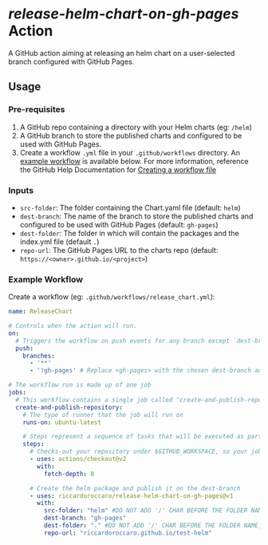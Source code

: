 # *release-helm-chart-on-gh-pages* Action
A GitHub action aiming at releasing an helm chart on a user-selected branch configured with GitHub Pages.

## Usage

### Pre-requisites

1. A GitHub repo containing a directory with your Helm charts (eg: `/helm`)
1. A GitHub branch to store the published charts and configured to be used with GitHub Pages.
1. Create a workflow `.yml` file in your `.github/workflows` directory. An [example workflow](#example-workflow) is available below.
  For more information, reference the GitHub Help Documentation for [Creating a workflow file](https://help.github.com/en/articles/configuring-a-workflow#creating-a-workflow-file)

### Inputs
- `src-folder`: The folder containing the Chart.yaml file (default: `helm`)
- `dest-branch`: The name of the branch to store the published charts and configured to be used with GitHub Pages (default: `gh-pages`)
- `dest-folder`: The folder in <dest-branch> which will contain the packages and the index.yml file (default `.`)
- `repo-url`: The GitHub Pages URL to the charts repo (default: `https://<owner>.github.io/<project>`)

### Example Workflow

Create a workflow (eg: `.github/workflows/release_chart.yml`):

```yaml
name: ReleaseChart

# Controls when the action will run. 
on:
  # Triggers the workflow on push events for any branch except `dest-branch`
  push:
    branches:
      - '**'
      - '!gh-pages' # Replace <gh-pages> with the chosen dest-branch and leave the "!" char

# The workflow run is made up of one job
jobs:
  # This workflow contains a single job called "create-and-publish-repository"
  create-and-publish-repository:
    # The type of runner that the job will run on
    runs-on: ubuntu-latest

    # Steps represent a sequence of tasks that will be executed as part of the job
    steps:
      # Checks-out your repository under $GITHUB_WORKSPACE, so your job can access it
      - uses: actions/checkout@v2
        with:
          fetch-depth: 0

      # Create the helm package and publish it on the dest-branch
      - uses: riccardoroccaro/release-helm-chart-on-gh-pages@v1
        with:
          src-folder: "helm" #DO NOT ADD '/' CHAR BEFORE THE FOLDER NAME, just after if needed
          dest-branch: "gh-pages"
          dest-folder: "." #DO NOT ADD '/' CHAR BEFORE THE FOLDER NAME, just after if needed
          repo-url: "riccardoroccaro.github.io/test-helm"
```
